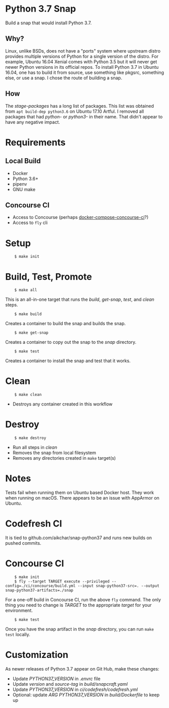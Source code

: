 # Python 3.7 Snap

Build a snap that would install Python 3.7.

## Why?

Linux, unlike BSDs, does not have a "ports" system where upstream distro
provides multiple versions of Python for a single version of the distro. For
example, Ubuntu 16.04 Xenial comes with Python 3.5 but it will never get newer
Python versions in its official repos. To install Python 3.7 in Ubuntu 16.04,
one has to build it from source, use something like pkgsrc, something else, or
use a snap. I chose the route of building a snap.

## How

The *stage-packages* has a long list of packages. This list was obtained from
``apt build-dep python3.6`` on Ubuntu 17.10 Artful. I removed all packages that
had *python-* or *python3-* in their name. That didn't appear to have any
negative impact.

# Requirements

## Local Build

* Docker
* Python 3.6+
* pipenv
* GNU make

## Concourse CI

* Access to Concourse (perhaps [docker-compose-concourse-ci](https://github.com/codeghar/docker-compose-concourse-ci)?)
* Access to `fly` cli

# Setup

        $ make init

# Build, Test, Promote

        $ make all

This is an all-in-one target that runs the *build*, *get-snap*, *test*, and
*clean* steps.

        $ make build

Creates a container to build the snap and builds the snap.


        $ make get-snap

Creates a container to copy out the snap to the *snap* directory.

        $ make test

Creates a container to install the snap and test that it works.

# Clean

        $ make clean

* Destroys any container created in this workflow

# Destroy

        $ make destroy

* Run all steps in *clean*
* Removes the snap from local filesystem
* Removes any directories created in ``make`` target(s)

# Notes

Tests fail when running them on Ubuntu based Docker host. They work when
running on macOS. There appears to be an issue with AppArmor on Ubuntu.

# Codefresh CI

It is tied to github.com/aikchar/snap-python37 and runs new builds on pushed
commits.

# Concourse CI

        $ make init
        $ fly --target TARGET execute --privileged --config=./ci/concourse/build.yml --input snap-python37-src=. --output snap-python37-artifacts=./snap

For a one-off build in Concourse CI, run the above ``fly`` command. The only
thing you need to change is *TARGET* to the appropriate *target* for your
environment.

        $ make test

Once you have the snap artifact in the *snap* directory, you can run
``make test`` locally.

# Customization

As newer releases of Python 3.7 appear on Git Hub, make these changes:

* Update *PYTHON37_VERSION* in *.envrc* file
* Update *version* and *source-tag* in *build/snapcraft.yaml*
* Update *PYTHON37_VERSION* in *ci/codefresh/codefresh.yml*
* Optional: update *ARG PYTHON37_VERSION* in *build/Dockerfile* to keep up
